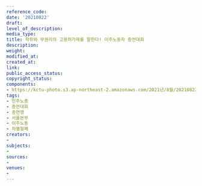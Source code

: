 ```yaml
---
reference_code: 
date: '20210822'
draft: 
level_of_description: 
media_type: 
title: 착취와 무권리의 고용허가제를 말한다! 이주노동자 증언대회
description: 
weight: 
modified_at: 
created_at: 
link: 
public_access_status: 
copyright_status: 
components:
- https://kctu-photo.s3.ap-northeast-2.amazonaws.com/2021년/8월/20210822-착취와+무권리의+고용허가제를+말한다!+이주노동자+증언대회_민주노총_증언대회_총연맹_서울본부_이주노동_차별철폐/_1D20253.jpg
tags:
- 민주노총
- 증언대회
- 총연맹
- 서울본부
- 이주노동
- 차별철폐
creators:
- 
subjects:
- 
sources:
- 
venues:
- 
---
```

